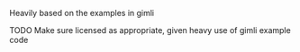Heavily based on the examples in gimli

TODO
    Make sure licensed as appropriate, given heavy use of gimli example code